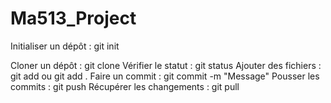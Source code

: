 # Ma513_Project



Initialiser un dépôt	: git init              


Cloner un dépôt	: git clone <url>
Vérifier le statut	: git status
Ajouter des fichiers	: git add <fichier> ou git add .
Faire un commit	: git commit -m "Message"
Pousser les commits	: git push
Récupérer les changements	: git pull
